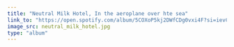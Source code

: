 ```yaml
---
title: "Neutral Milk Hotel, In the aeroplane over hte sea"
link_to: "https://open.spotify.com/album/5COXoP5kj2DWfCDg0vxi4F?si=ievCwZKRSJKAyEJHKHwHNQ"
image_src: neutral_milk_hotel.jpg
type: "album"
---
```

